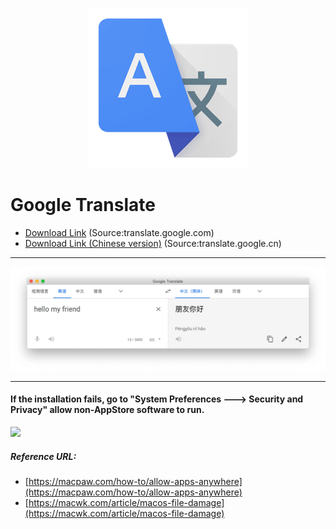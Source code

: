 <p align="center">
<img src ="https://raw.githubusercontent.com/CocoaDebug/GoogleTranslate/master/logo.png"/>
</p>

Google Translate
================

- [Download Link](https://raw.githubusercontent.com/CocoaDebug/GoogleTranslate/master/Google%20Translate.zip) (Source:translate.google.com)
- [Download Link (Chinese version)](https://raw.githubusercontent.com/CocoaDebug/GoogleTranslate/master/Google%20Translate%20(Chinese%20version).zip) (Source:translate.google.cn)

---

![](https://raw.githubusercontent.com/CocoaDebug/GoogleTranslate/master/image3.png)

---

#### If the installation fails, go to "System Preferences ---> Security and Privacy" allow non-AppStore software to run.

![](https://raw.githubusercontent.com/CocoaDebug/GoogleTranslate/master/image2.png)

##### Reference URL:
- [https://macpaw.com/how-to/allow-apps-anywhere](https://macpaw.com/how-to/allow-apps-anywhere)
- [https://macwk.com/article/macos-file-damage](https://macwk.com/article/macos-file-damage)
